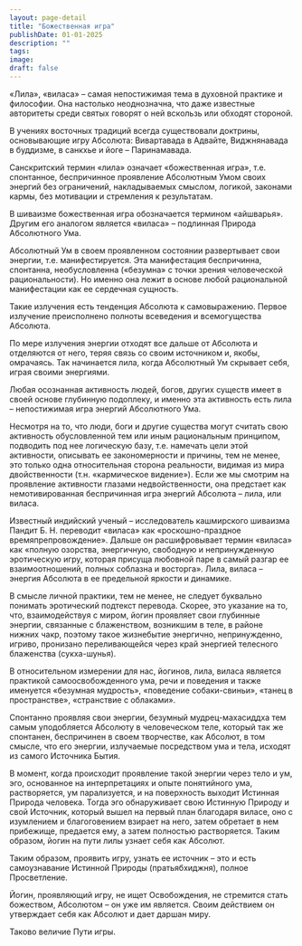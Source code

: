 ```yaml
---
layout: page-detail
title: "Божественная игра"
publishDate: 01-01-2025
description: ""
tags:
image:
draft: false
---
```


 «Лила», «виласа» – самая непостижимая тема в духовной практике и философии. Она настолько неоднозначна, что даже известные авторитеты среди святых говорят о ней вскользь или обходят стороной.

 В учениях восточных традиций всегда существовали доктрины, основывающие игру Абсолюта: Вивартавада в Адвайте, Виджнянавада в буддизме, в санкхье и йоге – Паринамавада.

 Санскритский термин «лила» означает «божественная игра», т.е. спонтанное, беспричинное проявление Абсолютным Умом своих энергий без ограничений, накладываемых смыслом, логикой, законами кармы, без мотивации и стремления к результатам.

 В шиваизме божественная игра обозначается термином «айшварья». Другим его аналогом является «виласа» – подлинная Природа Абсолютного Ума.

 Абсолютный Ум в своем проявленном состоянии развертывает свои энергии, т.е. манифестируется. Эта манифестация беспричинна, спонтанна, необусловленна («безумна» с точки зрения человеческой рациональности). Но именно она лежит в основе любой рациональной манифестации как ее сердечная сущность.

 Такие излучения есть тенденция Абсолюта к самовыражению. Первое излучение преисполнено полноты всеведения и всемогущества Абсолюта.

 По мере излучения энергии отходят все дальше от Абсолюта и отделяются от него, теряя связь со своим источником и, якобы, омрачаясь. Так начинается лила, когда Абсолютный Ум скрывает себя, играя своими энергиями.

 Любая осознанная активность людей, богов, других существ имеет в своей основе глубинную подоплеку, и именно эта активность есть лила – непостижимая игра энергий Абсолютного Ума.

 Несмотря на то, что люди, боги и другие существа могут считать свою активность обусловленной тем или иным рациональным принципом, подводить под нее логическую базу, т.е. намечать цели этой активности, описывать ее закономерности и причины, тем не менее, это только одна относительная сторона реальности, видимая из мира двойственности (т.н. «кармическое видение»). Если же мы смотрим на проявление активности глазами недвойственности, она предстает как немотивированная беспричинная игра энергий Абсолюта – лила, или виласа.

 Известный индийский ученый – исследователь кашмирского шиваизма Пандит Б. Н. переводит «виласа» как «роскошно-праздное времяпрепровождение». Дальше он расшифровывает термин «виласа» как «полную озорства, энергичную, свободную и непринужденную эротическую игру, которая присуща любовной паре в самый разгар ее взаимоотношений, полных соблазна и восторга». Лила, виласа – энергия Абсолюта в ее предельной яркости и динамике.

 В смысле личной практики, тем не менее, не следует буквально понимать эротический подтекст перевода. Скорее, это указание на то, что, взаимодействуя с миром, йогин проявляет свои глубинные энергии, связанные с блаженством, возникшим в теле, в районе нижних чакр, поэтому такое жизнебытие энергично, непринужденно, игриво, пронизано переливающейся через край энергией телесного блаженства (сукха-шунья).

 В относительном измерении для нас, йогинов, лила, виласа является практикой самоосвобожденного ума, речи и поведения и также именуется «безумная мудрость», «поведение собаки-свиньи», «танец в пространстве», «странствие с облаками».

 Спонтанно проявляя свои энергии, безумный мудрец-махасиддха тем самым уподобляется Абсолюту в человеческом теле, который так же спонтанен, беспричинен в своем творчестве, как Абсолют, в том смысле, что его энергии, излучаемые посредством ума и тела, исходят из самого Источника Бытия. 

 В момент, когда происходит проявление такой энергии через тело и ум, эго, основанное на интерпретациях и опыте понятийного ума, растворяется, ум парализуется, и на поверхность выходит Истинная Природа человека. Тогда эго обнаруживает свою Истинную Природу и свой Источник, который вышел на первый план благодаря виласе, оно с изумлением и благоговением взирает на него, затем обретает в нем прибежище, предается ему, а затем полностью растворяется. Таким образом, йогин на пути лилы узнает себя как Абсолют.

 Таким образом, проявить игру, узнать ее источник – это и есть самоузнавание Истинной Природы (пратьябхиджня), полное Просветление.

 Йогин, проявляющий игру, не ищет Освобождения, не стремится стать божеством, Абсолютом – он уже им является. Своим действием он утверждает себя как Абсолют и дает даршан миру. 

 Таково величие Пути игры.
